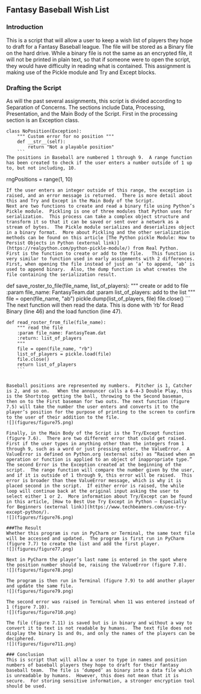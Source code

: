 ## Fantasy Baseball Wish List

### Introduction
This is a script that will allow a user to keep a wish list of players they hope to draft for a Fantasy Baseball league.  The file will be stored as a Binary file on the hard drive.  While a binary file is not the same as an encrypted file, it will not be printed in plain text, so that if someone were to open the script, they would have difficulty in reading what is contained.
This assignment is making use of the Pickle module and Try and Except blocks.

### Drafting the Script
As will the past several assignments, this script is divided according to Separation of Concerns.  The sections include Data, Processing, Presentation, and the Main Body of the Script.  First in the processing section is an Exception class.
```
class NoPosition(Exception):
    """ Custom error for no position """
    def __str__(self):
        return "Not a playable position"
    ```
The positions in Baseball are numbered 1 through 9.  A range function has been created to check if the user enters a number outside of 1 up to, but not including, 10.
```
rngPositions = range(1, 10)
```
If the user enters an integer outside of this range, the exception is raised, and an error message is returned.  There is more detail about this and Try and Except in the Main Body of the Script.
Next are two functions to create and read a binary file using Python’s Pickle module.  Pickling is one of three modules that Python uses for serialization.  This process can take a complex object structure and transform it so that it can be saved or sent over a network as a stream of bytes.  The Pickle module serializes and deserializes object in a binary format.  More about Pickling and the other serialization methods can be found on this article [The Python pickle Module: How to Persist Objects in Python (external link)](https://realpython.com/python-pickle-module/) from Real Python.
First is the function to create or add to the file.   This function is very similar to function used in early assignments with 2 differences.  First, when opening the file instead of just an ‘a’ to append, ‘ab’ is used to append binary.  Also, the dump function is what creates the file containing the serialization result.
```
def save_roster_to_file(file_name, list_of_players):
    """ create or add to file
    :param file_name: FantasyTeam.dat
    :param list_of_players: add to the list
    """
    file = open(file_name, "ab")
    pickle.dump(list_of_players, file)
    file.close()
    ```
The next function will then read the data.  This is done with ‘rb’ for Read Binary (line 46) and the load function (line 47).
```
def read_roster_from_file(file_name):
    """ read the file
    :param file_name: FantasyTeam.dat
    :return: list_of_players
    """
    file = open(file_name, "rb")
    list_of_players = pickle.load(file)
    file.close()
    return list_of_players
    ```
    

Baseball positions are represented my numbers.  Pitcher is 1, Catcher is 2, and so on.   When the announcer calls a 6-4-3 Double Play, this is the Shortstop getting the ball, throwing to the Second baseman, then on to the First baseman for two outs. The next function (figure 7.5) will take the number the user enters and converts it to the player’s position for the purpose of printing to the screen to confirm to the user of their addition to the file.
![](figures/figure75.png)

Finally, in the Main Body of the Script is the Try/Except function (figure 7.6).  There are two different error that could get raised.  First if the user types in anything other than the integers from 1 through 9, such as a word or just pressing enter, the ValueError.  A ValueError is defined on Python.org (external site) as “Raised when an operation or function is applied to an object of inappropriate type.”  The second Error is the Exception created at the beginning of the script.  The range function will compare the number given by the user, and if it is outside of 1 through 9, this error will be raised.  This error is broader than thee ValueError message, which is why it is placed second in the script.  If either error is raised, the while loop will continue back at the original input asking the user to select either 1 or 2.  More information about Try/Except can be found in this article, [How to Best Use Try Except in Python – Especially for Beginners (external link)](https://www.techbeamers.com/use-try-except-python/).
![](figures/figure76.png)

###The Result
Whether this program is run in PyCharm or Terminal, the same text file will be accessed and updated.  The program is first run in PyCharm (figure 7.7) to create the list and add the first player.
![](figures/figure77.png)

Next in PyCharm the player’s last name is entered in the spot where the position number should be, raising the ValueError (figure 7.8).
![](figures/figure78.png)

The program is then run in Terminal (figure 7.9) to add another player and update the same file.
![](figures/figure79.png)

The second error was raised in Terminal when 11 was entered instead of 1 (figure 7.10).
![](figures/figure710.png)

The file (figure 7.11) is saved but is in binary and without a way to convert it to text is not readable by humans.  The text file does not display the binary 1s and 0s, and only the names of the players can be deciphered.
![](figures/figure711.png)

### Conclusion
This is script that will allow a user to type in names and position numbers of baseball players they hope to draft for their fantasy baseball team.  The file is ‘dumped’ as binary into a data file which is unreadable by humans.  However, this does not mean that it is secure.  For storing sensitive information, a stronger encryption tool should be used.
